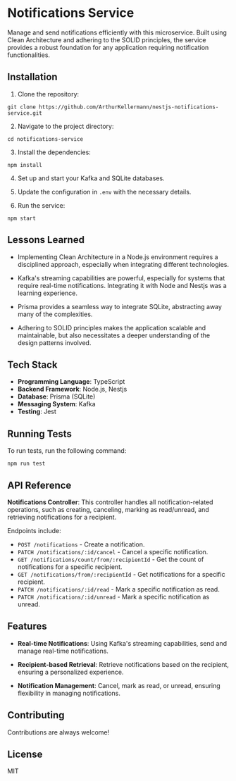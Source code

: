 # Notifications Service

Manage and send notifications efficiently with this microservice. Built using Clean Architecture and adhering to the SOLID principles, the service provides a robust foundation for any application requiring notification functionalities.

## Installation

1. Clone the repository:
```
git clone https://github.com/ArthurKellermann/nestjs-notifications-service.git
```

2. Navigate to the project directory:
```
cd notifications-service
```

3. Install the dependencies:
```
npm install
```

4. Set up and start your Kafka and SQLite databases.

5. Update the configuration in `.env` with the necessary details.

6. Run the service:
```
npm start
```

## Lessons Learned

- Implementing Clean Architecture in a Node.js environment requires a disciplined approach, especially when integrating different technologies.
  
- Kafka's streaming capabilities are powerful, especially for systems that require real-time notifications. Integrating it with Node and Nestjs was a learning experience.

- Prisma provides a seamless way to integrate SQLite, abstracting away many of the complexities.

- Adhering to SOLID principles makes the application scalable and maintainable, but also necessitates a deeper understanding of the design patterns involved.

## Tech Stack

- **Programming Language**: TypeScript
- **Backend Framework**: Node.js, Nestjs
- **Database**: Prisma (SQLite)
- **Messaging System**: Kafka
- **Testing**: Jest

## Running Tests

To run tests, run the following command:

```
npm run test
```

## API Reference

**Notifications Controller**: This controller handles all notification-related operations, such as creating, canceling, marking as read/unread, and retrieving notifications for a recipient.

Endpoints include:
- `POST /notifications` - Create a notification.
- `PATCH /notifications/:id/cancel` - Cancel a specific notification.
- `GET /notifications/count/from/:recipientId` - Get the count of notifications for a specific recipient.
- `GET /notifications/from/:recipientId` - Get notifications for a specific recipient.
- `PATCH /notifications/:id/read` - Mark a specific notification as read.
- `PATCH /notifications/:id/unread` - Mark a specific notification as unread.

## Features

- **Real-time Notifications**: Using Kafka's streaming capabilities, send and manage real-time notifications.
  
- **Recipient-based Retrieval**: Retrieve notifications based on the recipient, ensuring a personalized experience.
  
- **Notification Management**: Cancel, mark as read, or unread, ensuring flexibility in managing notifications.

## Contributing

Contributions are always welcome!

## License

MIT
